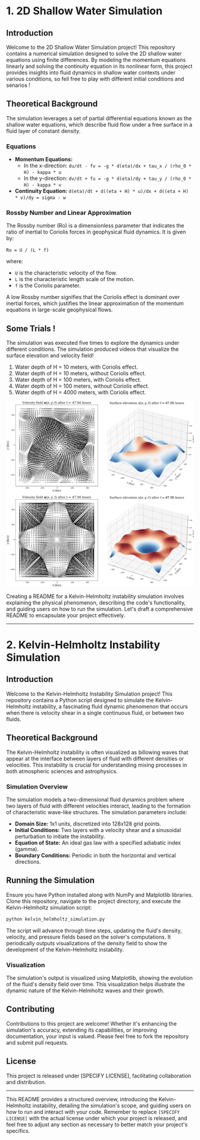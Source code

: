 # 1. 2D Shallow Water Simulation

## Introduction
Welcome to the 2D Shallow Water Simulation project! This repository contains a numerical simulation designed to solve the 2D shallow water equations using finite differences. By modeling the momentum equations linearly and solving the continuity equation in its nonlinear form, this project provides insights into fluid dynamics in shallow water contexts under various conditions, so fell free to play with different initial conditions and senarios ! 

## Theoretical Background
The simulation leverages a set of partial differential equations known as the shallow water equations, which describe fluid flow under a free surface in a fluid layer of constant density.

### Equations
- **Momentum Equations:**
  - In the x-direction: `du/dt - fv = -g * d(eta)/dx + tau_x / (rho_0 * H) - kappa * u`
  - In the y-direction: `dv/dt + fu = -g * d(eta)/dy + tau_y / (rho_0 * H) - kappa * v`
- **Continuity Equation:** `d(eta)/dt + d((eta + H) * u)/dx + d((eta + H) * v)/dy = sigma - w`

### Rossby Number and Linear Approximation
The Rossby number (Ro) is a dimensionless parameter that indicates the ratio of inertial to Coriolis forces in geophysical fluid dynamics. It is given by:

`Ro = U / (L * f)`

where:
- `U` is the characteristic velocity of the flow.
- `L` is the characteristic length scale of the motion.
- `f` is the Coriolis parameter.

A low Rossby number signifies that the Coriolis effect is dominant over inertial forces, which justifies the linear approximation of the momentum equations in large-scale geophysical flows.

## Some Trials !
The simulation was executed five times to explore the dynamics under different conditions. The simulation produced videos that visualize the surface elevation and velocity field! 
1. Water depth of H = 10 meters, with Coriolis effect.
2. Water depth of H = 10 meters, without Coriolis effect.
3. Water depth of H = 100 meters, with Coriolis effect.
4. Water depth of H = 100 meters, without Coriolis effect.
5. Water depth of H = 4000 meters, with Coriolis effect.

<p align="center">
  <img src="https://github.com/costpetrides/Fluid-Dynamics/blob/main/Figures/H10.png" width="600" alt="Shallow Water  Simulation Results for H=10m">
</p>



Creating a README for a Kelvin-Helmholtz instability simulation involves explaining the physical phenomenon, describing the code's functionality, and guiding users on how to run the simulation. Let's draft a comprehensive README to encapsulate your project effectively.

---

# 2. Kelvin-Helmholtz Instability Simulation

## Introduction
Welcome to the Kelvin-Helmholtz Instability Simulation project! This repository contains a Python script designed to simulate the Kelvin-Helmholtz instability, a fascinating fluid dynamic phenomenon that occurs when there is velocity shear in a single continuous fluid, or between two fluids.

## Theoretical Background
The Kelvin-Helmholtz instability is often visualized as billowing waves that appear at the interface between layers of fluid with different densities or velocities. This instability is crucial for understanding mixing processes in both atmospheric sciences and astrophysics.

### Simulation Overview
The simulation models a two-dimensional fluid dynamics problem where two layers of fluid with different velocities interact, leading to the formation of characteristic wave-like structures. The simulation parameters include:

- **Domain Size:** 1x1 units, discretized into 128x128 grid points.
- **Initial Conditions:** Two layers with a velocity shear and a sinusoidal perturbation to initiate the instability.
- **Equation of State:** An ideal gas law with a specified adiabatic index (gamma).
- **Boundary Conditions:** Periodic in both the horizontal and vertical directions.

## Running the Simulation
Ensure you have Python installed along with NumPy and Matplotlib libraries. Clone this repository, navigate to the project directory, and execute the Kelvin-Helmholtz simulation script:

```bash
python kelvin_helmholtz_simulation.py
```

The script will advance through time steps, updating the fluid's density, velocity, and pressure fields based on the solver's computations. It periodically outputs visualizations of the density field to show the development of the Kelvin-Helmholtz instability.

### Visualization
The simulation's output is visualized using Matplotlib, showing the evolution of the fluid's density field over time. This visualization helps illustrate the dynamic nature of the Kelvin-Helmholtz waves and their growth.

## Contributing
Contributions to this project are welcome! Whether it's enhancing the simulation's accuracy, extending its capabilities, or improving documentation, your input is valued. Please feel free to fork the repository and submit pull requests.

## License
This project is released under [SPECIFY LICENSE], facilitating collaboration and distribution.

---

This README provides a structured overview, introducing the Kelvin-Helmholtz instability, detailing the simulation's scope, and guiding users on how to run and interact with your code. Remember to replace `[SPECIFY LICENSE]` with the actual license under which your project is released, and feel free to adjust any section as necessary to better match your project's specifics.
